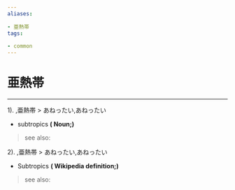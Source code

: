 ```yaml
---
aliases:
    
- 亜熱帯
tags:
    
- common
---
```


# 亜熱帯
---
1).
,亜熱帯 > あねったい,あねったい

- subtropics
**( Noun;)**
> see also: 
            
2).
,亜熱帯 > あねったい,あねったい

- Subtropics
**( Wikipedia definition;)**
> see also: 
            